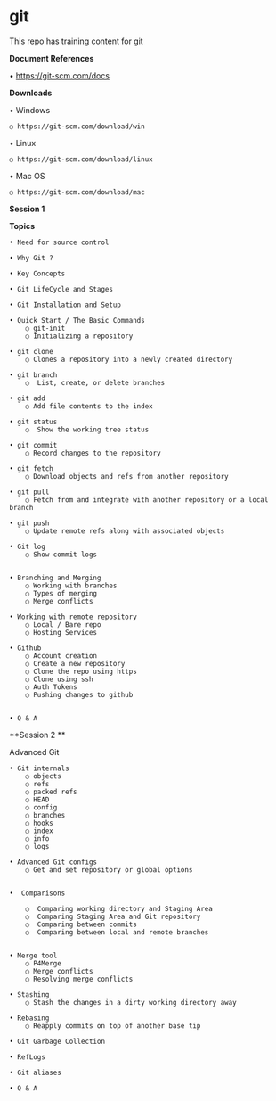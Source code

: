 # git 

This repo has training content for git


**Document References**

• https://git-scm.com/docs

**Downloads**

• Windows

	○ https://git-scm.com/download/win
	
• Linux

	○ https://git-scm.com/download/linux
	
• Mac OS

	○ https://git-scm.com/download/mac
	

**Session 1**

**Topics**

	• Need for source control

	• Why Git ?

	• Key Concepts 

	• Git LifeCycle and Stages

	• Git Installation and Setup

	• Quick Start / The Basic Commands
		○ git-init 
		○ Initializing a repository
    
	• git clone
		○ Clones a repository into a newly created directory
    
	• git branch
		○  List, create, or delete branches
    
	• git add
		○ Add file contents to the index
    
	• git status
		○  Show the working tree status
    
	• git commit
		○ Record changes to the repository
    
	• git fetch
		○ Download objects and refs from another repository
    
	• git pull 
		○ Fetch from and integrate with another repository or a local branch
    
	• git push
		○ Update remote refs along with associated objects
    
	• Git log
		○ Show commit logs


	• Branching and Merging
		○ Working with branches
		○ Types of merging
		○ Merge conflicts

	• Working with remote repository
		○ Local / Bare repo
		○ Hosting Services

	• Github 
		○ Account creation
		○ Create a new repository
		○ Clone the repo using https
		○ Clone using ssh
		○ Auth Tokens
		○ Pushing changes to github
  

	• Q & A


**Session 2 **

Advanced Git

	• Git internals
		○ objects
		○ refs
		○ packed refs
		○ HEAD
		○ config
		○ branches
		○ hooks
		○ index
		○ info
		○ logs

	• Advanced Git configs
		○ Get and set repository or global options


	•  Comparisons 
    
		○  Comparing working directory and Staging Area
		○  Comparing Staging Area and Git repository
		○  Comparing between commits
		○  Comparing between local and remote branches
    
  
	• Merge tool
		○ P4Merge
		○ Merge conflicts
		○ Resolving merge conflicts

	• Stashing
		○ Stash the changes in a dirty working directory away

	• Rebasing
		○ Reapply commits on top of another base tip
    
	• Git Garbage Collection
  
	• RefLogs

	• Git aliases

	• Q & A

